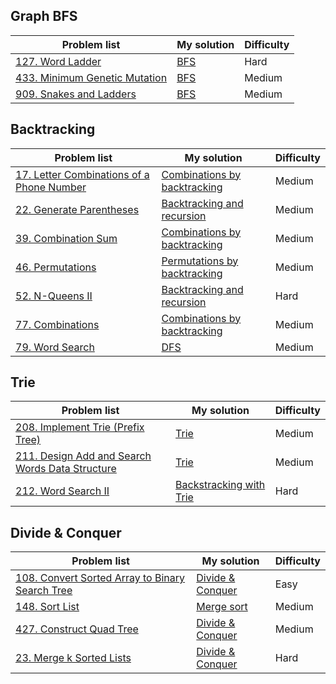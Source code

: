 ## Graph BFS
| Problem list | My solution | Difficulty |
| ------------ | ----------- | ---------- |
| [127. Word Ladder](https://leetcode.cn/problems/word-ladder/) | [BFS](./Solutions/127_Word_Ladder.md) | Hard| 
| [433. Minimum Genetic Mutation](https://leetcode.cn/problems/minimum-genetic-mutation/) | [BFS](./Solutions/433_Minimum_Genetic_Mutation.md) | Medium |
| [909. Snakes and Ladders](https://leetcode.cn/problems/snakes-and-ladders/) | [BFS](./Solutions/909_Snakes_and_Ladders.md) | Medium |

## Backtracking
| Problem list | My solution | Difficulty |
| ------------ | ----------- | ---------- |
| [17. Letter Combinations of a Phone Number](https://leetcode.cn/problems/letter-combinations-of-a-phone-number/) | [Combinations by backtracking](./Solutions/17_Letter_Combinations_of_a_Phone_Number.md) | Medium |
| [22. Generate Parentheses](https://leetcode.cn/problems/generate-parentheses/) | [Backtracking and recursion](./Solutions/22_Generate_Parentheses.md) | Medium |
| [39. Combination Sum](https://leetcode.cn/problems/combination-sum/) | [Combinations by backtracking](./Solutions/39_Combination_Sum.md) | Medium |
| [46. Permutations](https://leetcode.cn/problems/permutations/) | [Permutations by backtracking](./Solutions/46_Permutations.md) | Medium |
| [52. N-Queens II](https://leetcode.cn/problems/n-queens-ii/) | [Backtracking and recursion](./Solutions/52_N-Queens_II.md) | Hard |
| [77. Combinations](https://leetcode.cn/problems/combinations/) | [Combinations by backtracking](./Solutions/77_Combinations.md) | Medium |
| [79. Word Search](https://leetcode.cn/problems/word-search/) | [DFS](./Solutions/79_Word_Search.md) | Medium |

## Trie
| Problem list | My solution | Difficulty |
| ------------ | ----------- | ---------- |
| [208. Implement Trie (Prefix Tree)](https://leetcode.cn/problems/implement-trie-prefix-tree/) | [Trie](./Solutions/208_Implement_Trie.md) | Medium |
| [211. Design Add and Search Words Data Structure](https://leetcode.cn/problems/design-add-and-search-words-data-structure/) | [Trie](./Solutions/211_Design_Add_and_Search_Words_Data_Structure.md) | Medium |
| [212. Word Search II](https://leetcode.cn/problems/word-search-ii/) | [Backstracking with Trie](./Solutions/212_Word_Search_II.md) | Hard |

## Divide & Conquer
| Problem list | My solution | Difficulty |
| ------------ | ----------- | ---------- |
| [108. Convert Sorted Array to Binary Search Tree](https://leetcode.cn/problems/convert-sorted-array-to-binary-search-tree/) | [Divide & Conquer](./Solutions/108_Convert_Sorted_Array_to_Binary_Search_Tree.md) | Easy |
| [148. Sort List](https://leetcode.cn/problems/sort-list/) | [Merge sort](./Solutions/148_Sort_List.md) | Medium |
| [427. Construct Quad Tree](https://leetcode.cn/problems/construct-quad-tree/) | [Divide & Conquer](./Solutions/427_Construct_Quad_Tree.md) | Medium |
| [23. Merge k Sorted Lists](https://leetcode.cn/problems/merge-k-sorted-lists/) | [Divide & Conquer](./Solutions/23_Merge_k_Sorted_Lists.md) | Hard |
